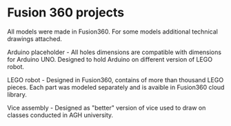 # Fusion 360 projects
All models were made in Fusion360. For some models additional technical drawings attached.

Arduino placeholder - All holes dimensions are compatible with dimensions for Arduino UNO. Designed to hold Arduino on different version of LEGO robot.

LEGO robot - Designed in Fusion360, contains of more than thousand LEGO pieces. Each part was modeled separately and is avaible in Fusion360 cloud library.

Vice assembly - Designed as "better" version of vice used to draw on classes conducted in AGH university.
